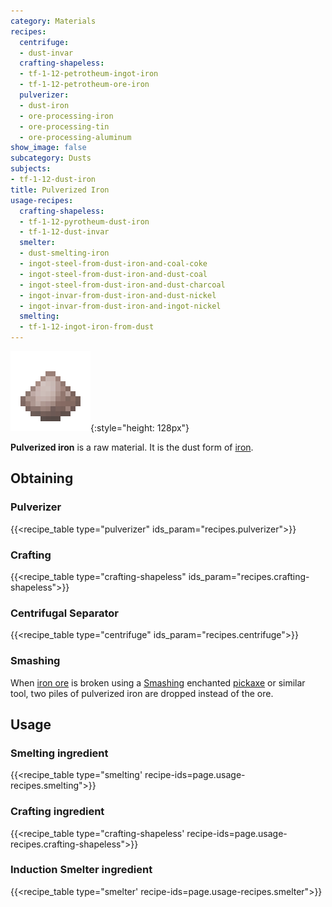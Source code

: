 ```yaml
---
category: Materials
recipes:
  centrifuge:
  - dust-invar
  crafting-shapeless:
  - tf-1-12-petrotheum-ingot-iron
  - tf-1-12-petrotheum-ore-iron
  pulverizer:
  - dust-iron
  - ore-processing-iron
  - ore-processing-tin
  - ore-processing-aluminum
show_image: false
subcategory: Dusts
subjects:
- tf-1-12-dust-iron
title: Pulverized Iron
usage-recipes:
  crafting-shapeless:
  - tf-1-12-pyrotheum-dust-iron
  - tf-1-12-dust-invar
  smelter:
  - dust-smelting-iron
  - ingot-steel-from-dust-iron-and-coal-coke
  - ingot-steel-from-dust-iron-and-dust-coal
  - ingot-steel-from-dust-iron-and-dust-charcoal
  - ingot-invar-from-dust-iron-and-dust-nickel
  - ingot-invar-from-dust-iron-and-ingot-nickel
  smelting:
  - tf-1-12-ingot-iron-from-dust
---
```


![Pulverized iron](/assets/images/docs/1.12/thermal-foundation/dust-iron.png){:style="height: 128px"}


**Pulverized iron** is a raw material. It is the dust form of
[iron](https://minecraft.gamepedia.com/Iron_Ingot).


Obtaining
---------

### Pulverizer
{{<recipe_table type="pulverizer" ids_param="recipes.pulverizer">}}

### Crafting
{{<recipe_table type="crafting-shapeless" ids_param="recipes.crafting-shapeless">}}

### Centrifugal Separator
{{<recipe_table type="centrifuge" ids_param="recipes.centrifuge">}}

### Smashing
When [iron ore](https://minecraft.gamepedia.com/Iron_Ore) is broken using a
[Smashing](../../cofh-core/smashing/) enchanted
[pickaxe](https://minecraft.gamepedia.com/Pickaxe) or similar tool, two piles of
pulverized iron are dropped instead of the ore.


Usage
-----

### Smelting ingredient
{{<recipe_table type="smelting' recipe-ids=page.usage-recipes.smelting">}}

### Crafting ingredient
{{<recipe_table type="crafting-shapeless' recipe-ids=page.usage-recipes.crafting-shapeless">}}

### Induction Smelter ingredient
{{<recipe_table type="smelter' recipe-ids=page.usage-recipes.smelter">}}
